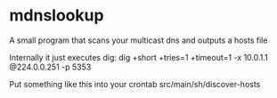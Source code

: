 # mdnslookup

A small program that scans your multicast dns and outputs a hosts file

Internally it just executes dig:
dig +short +tries=1 +timeout=1 -x 10.0.1.1 @224.0.0.251 -p 5353

Put something like this into your crontab
src/main/sh/discover-hosts

